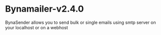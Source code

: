 # Bynamailer-v2.4.0

BynaSender allows you to send bulk or single emails using smtp server on your localhost or on a webhost
